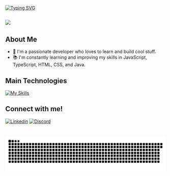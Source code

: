 [![Typing SVG](https://readme-typing-svg.herokuapp.com/?color=5271FF&size=35&center=true&vCenter=true&width=1000&lines=Nice+to+meet+you,+my+name+is+Douglas;Welcome+to+my+GitHub+Profile!:%29)](https://git.io/typing-svg)
##
![](https://github.com/bush1D3v/bush1D3v/assets/133554156/18851c7f-7783-491a-be37-407c2cb537d4)
## About Me
- 🌱 I'm a passionate developer who loves to learn and build cool stuff.
- 📚 I'm constantly learning and improving my skills in JavaScript, TypeScript, HTML, CSS, and Java.


## Main Technologies
[![My Skills](https://skillicons.dev/icons?i=js,typescript,nodejs,java,spring,aws,azure,docker,git,linux&theme=light)](https://skillicons.dev)

## Connect with me!
[![Linkedin](https://skillicons.dev/icons?i=linkedin)](https://www.linkedin.com/in/douglasbuscampos/)
[![Discord](https://skillicons.dev/icons?i=discord)](https://www.discord.com/in/douglascamposcr/)

### 

<br clear="both"> <img src="https://raw.githubusercontent.com/Douglascrc/Douglascrc/output/snake.svg" alt="Snake animation" />

###
